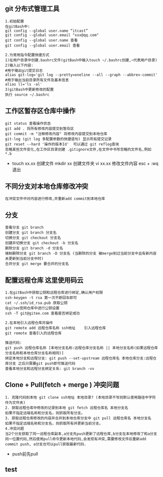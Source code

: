 ## git  分布式管理工具

```
1.初始配置
在gitBash中:
git config --global user.name “itcast”
git config --global user.email "xxx@qq.com"
git config --global user.name 查看
git config --global user.email 查看
```

```
2.为常用指令配置快捷方式
1)在用户目录中创建.bashrc文件(gitBash中输入touch ~/.bashrc创建,~代表用户目录)
2)输入以下内容:
#用于输出git提交日志
alias git-log='git log --pretty=oneline --all --graph --abbrev-commit'
#用于输出当前目录所有文件及基本信息
alias ll='ls -al'
3)gitBash中更新修改的配置
执行 source ~/.bashrc
```

## 工作区暂存区仓库中操作

```
git status 查看操作状态
git add . 将所有修改内容提交到暂存区
git commit -m "注释修改内容" 将修改内容提交到本地仓库
git-log (git log 多配置参数的快捷语句) 显示所有提交记录
git reset --hard '操作的版本Id'  可以通过 git reflog查询
忽略某些文件变化,在工作区目录创建 .gitignore文件,在文件中书写忽略的文件名,例如 *.b
```

+ touch xx.xx 创建文件      mkdir xx 创建文件夹    vi xx.xx 修改文件内容 esc + :wq 退出

## 不同分支对本地仓库修改冲突

```
在冲突文件中对内容进行修改,并重新add commit到本地仓库
```



## 分支

```
查看分支 git branch
创建分支 git branch 分支名
切换分支 git checkout 分支名
创建并切换分支 git checkout -b 分支名
删除分支 git branch -d 分支名
强制删除分支 git branch -D 分支名 (当删除的分支 被merge到过当前分支中且有新内容未更新到当前分支中时)
合并分支 git merge 要合并的分支名
```

## 配置远程仓库 这里使用码云

```
1.在gitBash中获取公钥和远程仓库进行绑定,确认用户权限
ssh-keygen -t rsa 第一次不断回车即可
cat ~/.ssh/id_rsa.pub 获取公钥
在gitee官网仓库中进行公钥设置
ssh -T git@gitee.com 查看是否绑定成功
```

```
2.在本地引入远程仓库并操作
git remote add 远程仓库名称 ssh地址    引入远程仓库
git remote 查看引入的远程仓库

推送代码:
git push 远程仓库名称 [本地分支名称:远程仓库分支名称 || 本地分支名称(如果远程仓库分支名称和本地仓库分支名称相同)]
绑定本地分支和远程分支: git push --set-upstream 远程仓库名 本地仓库分支:远程仓库分支 之后只需要git push即可推送代码
查看本地分支和远程分支绑定关系: git branch -vv
```

## Clone + Pull(fetch + merge ) 冲突问题

```
1. 克隆代码到本地 git clone ssh地址 本地目录? (本地目录不写则默认使用路径中字符作为文件夹)
2. 获取远程仓库中修改的记录到本地 git fetch 远程仓库名 本地分支名
如果不指定远端名称和分支名，则抓取所有分支。
3. 获取远程仓库修改的内容并合并到本地仓库分支中 git pull 远程仓库名 本地分支名
如果不指定远端名称和分支名，则抓取所有并更新当前分支。
4.冲突问题
当2个分支获取了同一远程仓库副本,a分支先push更新了远程仓库,b分支在本地修改了和a分支同一位置代码,然后使用pull命令更新本地代码,会发现有冲突,需要修改文件后重新add commit push, a分支也可以pull获取最新代码.
```

+ push前先pull

## test

